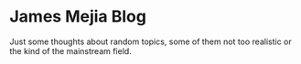 # James Mejia Blog

Just some thoughts about random topics,
some of them not too realistic or the kind of
the mainstream field.

